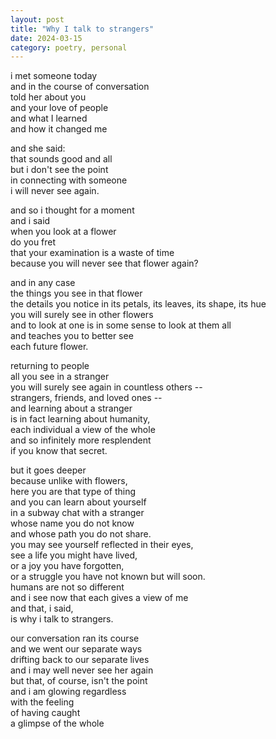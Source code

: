 ```yaml
---
layout: post
title: "Why I talk to strangers"
date: 2024-03-15
category: poetry, personal
---
```


i met someone today\
and in the course of conversation\
told her about you\
and your love of people\
and what I learned\
and how it changed me

and she said:\
that sounds good and all\
but i don't see the point\
in connecting with someone\
i will never see again.

and so i thought for a moment\
and i said\
when you look at a flower\
do you fret\
that your examination is a waste of time\
because you will never see that flower again?

and in any case\
the things you see in that flower\
the details you notice in its petals, its leaves, its shape, its hue\
you will surely see in other flowers\
and to look at one is in some sense to look at them all\
and teaches you to better see\
each future flower.

returning to people\
all you see in a stranger\
you will surely see again in countless others --\
strangers, friends, and loved ones --\
and learning about a stranger\
is in fact learning about humanity,\
each individual a view of the whole\
and so infinitely more resplendent\
if you know that secret.

but it goes deeper\
because unlike with flowers,\
here you are that type of thing\
and you can learn about yourself\
in a subway chat with a stranger\
whose name you do not know\
and whose path you do not share.\
you may see yourself reflected in their eyes,\
see a life you might have lived,\
or a joy you have forgotten,\
or a struggle you have not known but will soon.\
humans are not so different\
and i see now that each gives a view of me\
and that, i said,\
is why i talk to strangers.

our conversation ran its course\
and we went our separate ways\
drifting back to our separate lives\
and i may well never see her again\
but that, of course, isn't the point\
and i am glowing regardless\
with the feeling\
of having caught\
a glimpse of the whole